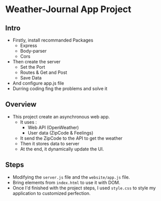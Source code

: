 # Weather-Journal App Project

## Intro
* Firstly, install recommanded Packages
    - Express
    - Body-parser
    - Cors
* Then create the server
    - Set the Port
    - Routes & Get and Post
    - Save Data
* And configure app.js file
* Durring coding fing the problems and solve it

## Overview
* This project create an asynchronous web app.
    - It uses :
        - Web API (OpenWeather)
        - User data (ZipCode & Feelings)
    - It send the ZipCode to the API to get the weather
    - Then it stores data to server
    - At the end, it dynamically update the UI. 

## Steps
- Modifying the `server.js` file and the `website/app.js` file.
- Bring elements from `index.html` to use it with DOM.
- Once I'd finished with the project steps, I used `style.css` to style my application to customized perfection.
